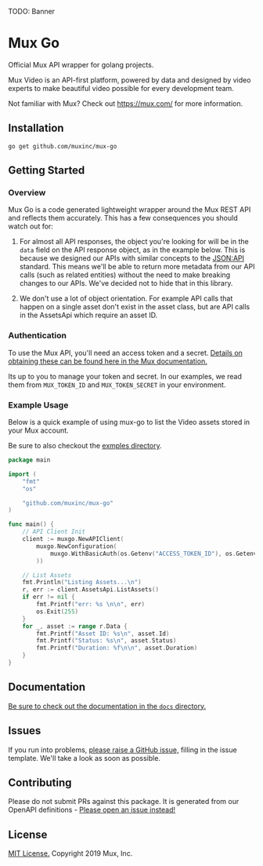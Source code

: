 TODO: Banner

# Mux Go

Official Mux API wrapper for golang projects.

Mux Video is an API-first platform, powered by data and designed by video experts to make beautiful video possible for every development team.

Not familiar with Mux? Check out https://mux.com/ for more information.

## Installation

```
go get github.com/muxinc/mux-go
```

## Getting Started

### Overview

Mux Go is a code generated lightweight wrapper around the Mux REST API and reflects them accurately. This has a few consequences you should watch out for:

1) For almost all API responses, the object you're looking for will be in the `data` field on the API response object, as in the example below. This is because we designed our APIs with similar concepts to the [JSON:API](https://jsonapi.org/) standard. This means we'll be able to return more metadata from our API calls (such as related entities) without the need to make breaking changes to our APIs. We've decided not to hide that in this library.

2) We don't use a lot of object orientation. For example API calls that happen on a single asset don't exist in the asset class, but are API calls in the AssetsApi which require an asset ID.

### Authentication

To use the Mux API, you'll need an access token and a secret. [Details on obtaining these can be found here in the Mux documentation.](https://docs.mux.com/docs#section-1-get-an-api-access-token)

Its up to you to manage your token and secret. In our examples, we read them from `MUX_TOKEN_ID` and `MUX_TOKEN_SECRET` in your environment.

### Example Usage

Below is a quick example of using mux-go to list the Video assets stored in your Mux account.

Be sure to also checkout the [exmples directory](examples/).

```go
package main

import (
	"fmt"
	"os"

	"github.com/muxinc/mux-go"
)

func main() {
	// API Client Init
	client := muxgo.NewAPIClient(
		muxgo.NewConfiguration(
			muxgo.WithBasicAuth(os.Getenv("ACCESS_TOKEN_ID"), os.Getenv("ACCESS_TOKEN_SECRET")),
		))

	// List Assets
	fmt.Println("Listing Assets...\n")
	r, err := client.AssetsApi.ListAssets()
	if err != nil {
		fmt.Printf("err: %s \n\n", err)
		os.Exit(255)
	}
	for _, asset := range r.Data {
		fmt.Printf("Asset ID: %s\n", asset.Id)
		fmt.Printf("Status: %s\n", asset.Status)
		fmt.Printf("Duration: %f\n\n", asset.Duration)
	}
}
```

## Documentation

[Be sure to check out the documentation in the `docs` directory.](docs/)

## Issues

If you run into problems, [please raise a GitHub issue,](https://github.com/muxinc/mux-go/issues) filling in the issue template. We'll take a look as soon as possible.

## Contributing

Please do not submit PRs against this package. It is generated from our OpenAPI definitions - [Please open an issue instead!](https://github.com/muxinc/mux-python/issues)

## License

[MIT License.](LICENSE) Copyright 2019 Mux, Inc.
